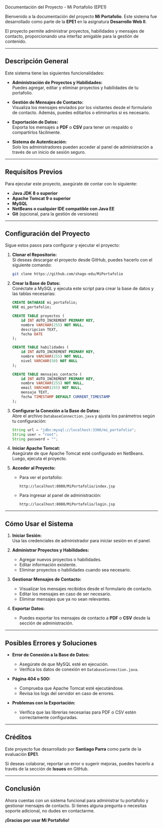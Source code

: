  Documentación del Proyecto - Mi Portafolio (EPE1)

Bienvenido a la documentación del proyecto **Mi Portafolio**. Este sistema fue desarrollado como parte de la **EPE1** en la asignatura **Desarrollo Web II**.

El proyecto permite administrar proyectos, habilidades y mensajes de contacto, proporcionando una interfaz amigable para la gestión de contenido.

---

## Descripción General

Este sistema tiene las siguientes funcionalidades:

- **Administración de Proyectos y Habilidades:**  
  Puedes agregar, editar y eliminar proyectos y habilidades de tu portafolio.

- **Gestión de Mensajes de Contacto:**  
  Visualiza los mensajes enviados por los visitantes desde el formulario de contacto. Además, puedes editarlos o eliminarlos si es necesario.

- **Exportación de Datos:**  
  Exporta los mensajes a **PDF** o **CSV** para tener un respaldo o compartirlos fácilmente.

- **Sistema de Autenticación:**  
  Solo los administradores pueden acceder al panel de administración a través de un inicio de sesión seguro.

---

## Requisitos Previos

Para ejecutar este proyecto, asegúrate de contar con lo siguiente:

- **Java JDK 8 o superior**  
- **Apache Tomcat 9 o superior**  
- **MySQL**  
- **NetBeans o cualquier IDE compatible con Java EE**  
- **Git** (opcional, para la gestión de versiones)

---

## Configuración del Proyecto

Sigue estos pasos para configurar y ejecutar el proyecto:

1. **Clonar el Repositorio:**  
   Si deseas descargar el proyecto desde GitHub, puedes hacerlo con el siguiente comando:
   
   ```bash
   git clone https://github.com/shago-edu/MiPortafolio
   ```

2. **Crear la Base de Datos:**  
   Conéctate a MySQL y ejecuta este script para crear la base de datos y las tablas necesarias:
   
   ```sql
   CREATE DATABASE mi_portafolio;
   USE mi_portafolio;

   CREATE TABLE proyectos (
       id INT AUTO_INCREMENT PRIMARY KEY,
       nombre VARCHAR(255) NOT NULL,
       descripcion TEXT,
       fecha DATE
   );

   CREATE TABLE habilidades (
       id INT AUTO_INCREMENT PRIMARY KEY,
       nombre VARCHAR(255) NOT NULL,
       nivel VARCHAR(50) NOT NULL
   );

   CREATE TABLE mensajes_contacto (
       id INT AUTO_INCREMENT PRIMARY KEY,
       nombre VARCHAR(255) NOT NULL,
       email VARCHAR(255) NOT NULL,
       mensaje TEXT,
       fecha TIMESTAMP DEFAULT CURRENT_TIMESTAMP
   );
   ```

3. **Configurar la Conexión a la Base de Datos:**  
   Abre el archivo `DatabaseConnection.java` y ajusta los parámetros según tu configuración:

   ```java
   String url = "jdbc:mysql://localhost:3306/mi_portafolio";
   String user = "root"; 
   String password = "";
   ```

4. **Iniciar Apache Tomcat:**  
   Asegúrate de que Apache Tomcat esté configurado en NetBeans. Luego, ejecuta el proyecto.

5. **Acceder al Proyecto:**  
   - Para ver el portafolio:  
     ```
     http://localhost:8080/MiPortafolio/index.jsp
     ```
   - Para ingresar al panel de administración:  
     ```
     http://localhost:8080/MiPortafolio/login.jsp
     ```

---

## Cómo Usar el Sistema

1. **Iniciar Sesión:**  
   Usa las credenciales de administrador para iniciar sesión en el panel.  

2. **Administrar Proyectos y Habilidades:**  
   - Agregar nuevos proyectos o habilidades.  
   - Editar información existente.  
   - Eliminar proyectos o habilidades cuando sea necesario.  

3. **Gestionar Mensajes de Contacto:**  
   - Visualizar los mensajes recibidos desde el formulario de contacto.  
   - Editar los mensajes en caso de ser necesario.  
   - Eliminar mensajes que ya no sean relevantes.  

4. **Exportar Datos:**  
   - Puedes exportar los mensajes de contacto a **PDF** o **CSV** desde la sección de administración.

---

## Posibles Errores y Soluciones

- **Error de Conexión a la Base de Datos:**  
  - Asegúrate de que MySQL esté en ejecución.  
  - Verifica los datos de conexión en `DatabaseConnection.java`.  

- **Página 404 o 500:**  
  - Comprueba que Apache Tomcat esté ejecutándose.  
  - Revisa los logs del servidor en caso de errores.  

- **Problemas con la Exportación:**  
  - Verifica que las librerías necesarias para PDF o CSV estén correctamente configuradas.  

---

## Créditos

Este proyecto fue desarrollado por **Santiago Parra** como parte de la evaluación **EPE1**.  

Si deseas colaborar, reportar un error o sugerir mejoras, puedes hacerlo a través de la sección de **Issues** en GitHub.

---

## Conclusión

Ahora cuentas con un sistema funcional para administrar tu portafolio y gestionar mensajes de contacto. Si tienes alguna pregunta o necesitas soporte adicional, no dudes en contactarme.

**¡Gracias por usar Mi Portafolio!**
